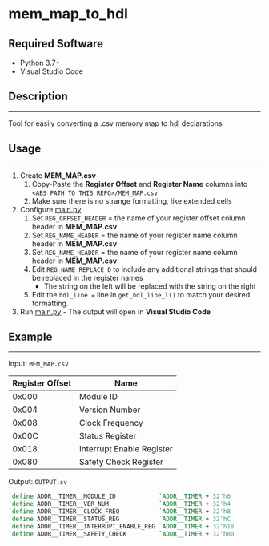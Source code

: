 # mem_map_to_hdl

## Required Software

* Python 3.7+
* Visual Studio Code

## Description

---

Tool for easily converting a .csv memory map to hdl declarations

## Usage

---

1. Create **MEM_MAP.csv**
   1. Copy-Paste the **Register Offset** and **Register Name** columns into `<ABS PATH TO THIS REPO>/MEM_MAP.csv`
   2. Make sure there is no strange formatting, like extended cells
2. Configure [main.py](main.py)  
   1. Set `REG_OFFSET_HEADER` = the name of your register offset column header in **MEM_MAP.csv**
   2. Set `REG_NAME_HEADER` = the name of your register name column header in **MEM_MAP.csv**
   3. Set `REG_NAME_HEADER` = the name of your register name column header in **MEM_MAP.csv**
   4. Edit `REG_NAME_REPLACE_D` to include any additional strings that should be replaced in the register names
        * The string on the left will be replaced with the string on the right
   5. Edit the `hdl_line =` line in `get_hdl_line_l()` to match your desired formatting.
3. Run [main.py](main.py) - The output will open in **Visual Studio Code**

## Example

---

Input: `MEM_MAP.csv`

Register Offset | Name
----------------|------
0x000           | Module ID
0x004           | Version Number
0x008           | Clock Frequency
0x00C           | Status Register
0x018           | Interrupt Enable Register
0x080           | Safety Check Register

Output: `OUTPUT.sv`

```systemverilog
`define ADDR__TIMER__MODULE_ID            `ADDR__TIMER + 32'h0
`define ADDR__TIMER__VER_NUM              `ADDR__TIMER + 32'h4
`define ADDR__TIMER__CLOCK_FREQ           `ADDR__TIMER + 32'h8
`define ADDR__TIMER__STATUS_REG           `ADDR__TIMER + 32'hC
`define ADDR__TIMER__INTERRUPT_ENABLE_REG `ADDR__TIMER + 32'h18
`define ADDR__TIMER__SAFETY_CHECK         `ADDR__TIMER + 32'h80
```
